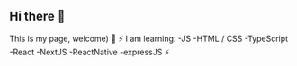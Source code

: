 ## Hi there 👋

This is my page, welcome) 🌱
⚡ I am learning: 
  -JS 
  -HTML / CSS 
  -TypeScript 
  -React 
  -NextJS 
  -ReactNative 
  -expressJS
⚡

<!--
**Pawlord/Pawlord** is a ✨ _special_ ✨ repository because its `README.md` (this file) appears on your GitHub profile.

Here are some ideas to get you started:

- 🔭 I’m currently working on ...
- 🌱 I’m currently learning ...
- 👯 I’m looking to collaborate on ...
- 🤔 I’m looking for help with ...
- 💬 Ask me about ...
- 📫 How to reach me: ...
- 😄 Pronouns: ...
- ⚡ Fun fact: ...
-->
